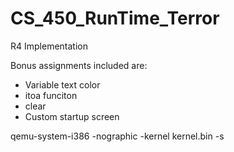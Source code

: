 # CS_450_RunTime_Terror
R4 Implementation

Bonus assignments included are:
- Variable text color 
- itoa funciton
- clear
- Custom startup screen


qemu-system-i386 -nographic -kernel kernel.bin -s
